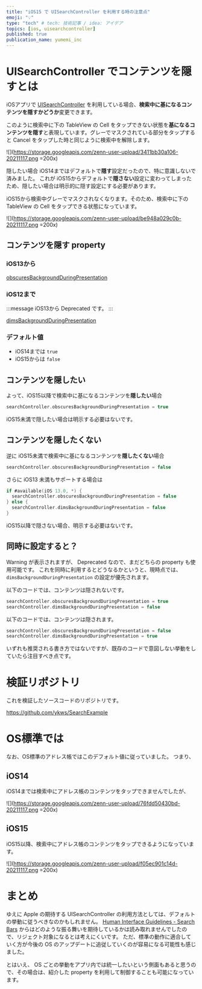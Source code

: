 ```yaml
---
title: "iOS15 で UISearchController を利用する時の注意点"
emoji: "💡"
type: "tech" # tech: 技術記事 / idea: アイデア
topics: [ios, uisearchcontroller]
published: true
publication_name: yumemi_inc
---
```


# UISearchController でコンテンツを隠すとは

iOSアプリで [UISearchController](https://developer.apple.com/documentation/uikit/uisearchcontroller) を利用している場合、**検索中に基になるコンテンツを隠すかどうか**変更できます。

このように検索中に下の TableView の Cell をタップできない状態を**基になるコンテンツを隠す**と表現しています。グレーでマスクされている部分をタップすると Cancel をタップした時と同じように検索中を解除します。

![](https://storage.googleapis.com/zenn-user-upload/3411bb30a106-20211117.png =200x)

隠したい場合 iOS14まではデフォルトで**隠す**設定だったので、特に意識しないで済みました。
これが iOS15からデフォルトで**隠さない**設定に変わってしまったため、隠したい場合は明示的に隠す設定にする必要があります。

iOS15から検索中グレーでマスクされなくなります。そのため、検索中に下の TableView の Cell をタップできる状態になっています。

![](https://storage.googleapis.com/zenn-user-upload/be948a029c0b-20211117.png =200x)

## コンテンツを隠す property

### iOS13から
[obscuresBackgroundDuringPresentation](https://developer.apple.com/documentation/uikit/uisearchcontroller/1618656-obscuresbackgroundduringpresenta)

### iOS12まで

:::message
iOS13から Deprecated です。
:::

[dimsBackgroundDuringPresentation](https://developer.apple.com/documentation/uikit/uisearchcontroller/1618660-dimsbackgroundduringpresentation)

### デフォルト値

- iOS14までは `true`
- iOS15からは `false`

## コンテンツを隠したい

よって、iOS15以降で検索中に基になるコンテンツを**隠したい**場合

```swift
searchController.obscuresBackgroundDuringPresentation = true
```

iOS15未満で隠したい場合は明示する必要はないです。

## コンテンツを隠したくない

逆に iOS15未満で検索中に基になるコンテンツを**隠したくない**場合

```swift
searchController.obscuresBackgroundDuringPresentation = false
```

さらに iOS13 未満もサポートする場合は

```swift
if #available(iOS 13.0, *) {
  searchController.obscuresBackgroundDuringPresentation = false
} else {
  searchController.dimsBackgroundDuringPresentation = false
}
```

iOS15以降で隠さない場合、明示する必要はないです。

## 同時に設定すると？

Warning が表示されますが、 Deprecated なので、まだどちらの property も使用可能です。
これを同時に利用するとどうなるかというと、現時点では、 `dimsBackgroundDuringPresentation` の設定が優先されます。

以下のコードでは、コンテンツは隠されないです。

```swift
searchController.obscuresBackgroundDuringPresentation = true
searchController.dimsBackgroundDuringPresentation = false
```

以下のコードでは、コンテンツは隠されます。

```swift
searchController.obscuresBackgroundDuringPresentation = false
searchController.dimsBackgroundDuringPresentation = true
```

いずれも推奨される書き方ではないですが、既存のコードで意図しない挙動をしていたら注目すべき点です。

# 検証リポジトリ
これを検証したソースコードのリポジトリです。

https://github.com/ykws/SearchExample

# OS標準では
なお、OS標準のアドレス帳ではこのデフォルト値に従っていました。
つまり、

## iOS14

iOS14までは検索中にアドレス帳のコンテンツをタップできませんでしたが、

![](https://storage.googleapis.com/zenn-user-upload/76fdd50430bd-20211117.png =200x)

## iOS15

iOS15以降、検索中にアドレス帳のコンテンツをタップできるようになっています。

![](https://storage.googleapis.com/zenn-user-upload/f05ec901c14d-20211117.png =200x)

# まとめ

ゆえに Apple の期待する UISearchController の利用方法としては、デフォルトの挙動に従うべきなのかもしれません。
[Human Interface Guidelines - Search Bars](https://developer.apple.com/design/human-interface-guidelines/ios/bars/search-bars/) からはどのような振る舞いを期待しているかは読み取れませんでしたので、リジェクト対象になるとは考えにくいです。
ただ、標準の動作に適合していく方が今後の OS のアップデートに追従していくのが容易になる可能性も感じました。

とはいえ、 OS ごとの挙動をアプリ内では統一したいという側面もあると思うので、その場合は、紹介した property を利用して制御することも可能になっています。


